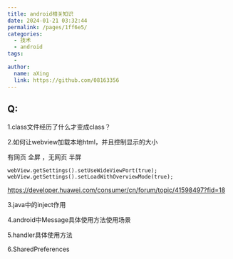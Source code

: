 ```yaml
---
title: android相关知识
date: 2024-01-21 03:32:44
permalink: /pages/1ff6e5/
categories:
  - 技术
  - android
tags:
  - 
author: 
  name: aXing
  link: https://github.com/08163356
---
```

## Q:

1.class文件经历了什么才变成class？

2.如何让webview加载本地html，并且控制显示的大小

有网页  全屏 ，无网页  半屏

```
webView.getSettings().setUseWideViewPort(true); webView.getSettings().setLoadWithOverviewMode(true);
```

https://developer.huawei.com/consumer/cn/forum/topic/41598497?fid=18

3.java中的inject作用

<!-- more -->
4.android中Message具体使用方法使用场景

5.handler具体使用方法

6.SharedPreferences

